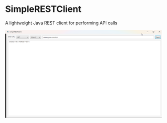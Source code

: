 # SimpleRESTClient
A lightweight Java REST client for performing API calls

![SimpleRESTClient.png](SimpleRESTClient.png)

